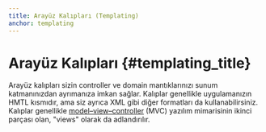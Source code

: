 ```yaml
---
title: Arayüz Kalıpları (Templating)
anchor: templating
---
```


# Arayüz Kalıpları {#templating_title}

Arayüz kalıpları sizin controller ve domain mantıklarınızı sunum katmanınızdan 
ayrımanıza imkan sağlar. Kalıplar genellikle uygulamanızın HMTL kısmıdır, 
ama siz ayrıca XML gibi diğer formatları da kullanabilirsiniz. Kalıplar 
genellikle [model–view–controller](pages/Design-Patterns.html#model-view-controller) (MVC) 
yazılım mimarisinin ikinci parçası olan, "views" olarak da adlandırılır.
